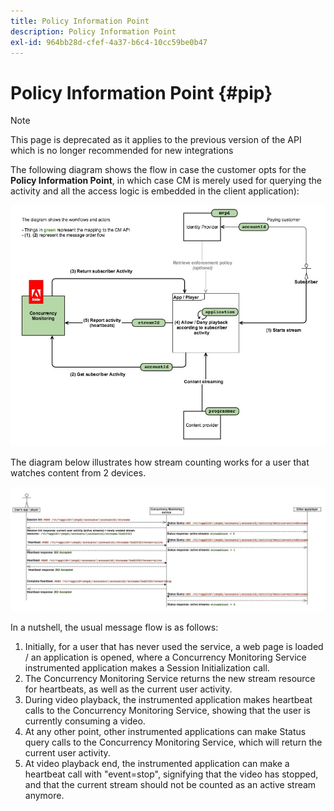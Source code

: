 ```yaml
---
title: Policy Information Point
description: Policy Information Point
exl-id: 964bb28d-cfef-4a37-b6c4-10cc59be0b47
---
```

# Policy Information Point {#pip}

>[!NOTE]
>
>This page is deprecated as it applies to the previous version of the API which is no longer recommended for new integrations

The following diagram shows the flow in case the customer opts for the **Policy Information Point**, in which case CM is merely used for querying the activity and all the access logic is embedded in the client application):

![](assets/pip-workflow.png)

 

The diagram below illustrates how stream counting works for a user that watches content from 2 devices.

![](assets/pip-sequence.png)

In a nutshell, the usual message flow is as follows: 

1. Initially, for a user that has never used the service, a web page is loaded / an application is opened, where a Concurrency Monitoring Service instrumented application makes a Session Initialization call. 
1. The Concurrency Monitoring Service returns the new stream resource for heartbeats, as well as the current user activity.
1. During video playback, the instrumented application makes heartbeat calls to the Concurrency Monitoring Service, showing that the user is currently consuming a video.
1. At any other point, other instrumented applications can make Status query calls to the Concurrency Monitoring Service, which will return the current user activity. 
1. At video playback end, the instrumented application can make a heartbeat call with "event=stop", signifying that the video has stopped, and that the current stream should not be counted as an active stream anymore.

